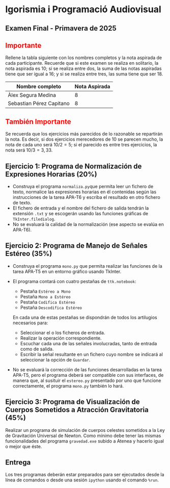 lgorismia i Programació Audiovisual
====================================

Examen Final - Primavera de 2025
--------------------------------

<span style="color:red">Importante</span>
-----------------------------------------

Rellene la tabla siguiente con los nombres completos y la nota aspirada de cada participante. Recuerde que
si este examen se realiza en solitario, la nota aspirada es 10; si se realiza entre dos, la suma de las
notas aspiradas tiene que ser igual a 16; y si se realiza entre tres, las suma tiene que ser 18.

| Nombre completo              | Nota Aspirada |
| ---------------------------- | ------------- |
| Àlex Segura Medina           | 8             |
| Sebastian Pérez Capitano     | 8             |

<span style="color:red">También Importante</span>
-------------------------------------------------

Se recuerda que los ejercicios más parecidos de lo razonable se repartirán la nota. Es decir, si dos ejercicios
merecedores de 10 se parecen mucho, la nota de cada uno será $10/2 = 5$; si
el parecido es entre tres ejercicios, la nota será $10/3=3,33$.

Ejercicio 1: Programa de Normalización de Expresiones Horarias (20%)
----------------------------------------------------------------------

- Construya el programa `normaliza.py`que permita leer un fichero de texto, normalice
  las expresiones horarias en él contenidas según las instrucciones de la tarea APA-T6
  y escriba el resultado en otro fichero de texto.
- El fichero de entrada y el nombre del fichero de salida tendrán la extensión `.txt` y
  se escogerán usando las funciones gráficas de `TkInter.filedialog`.
- No se evaluará la calidad de la normalización (ese aspecto se evalúa en APA-T6).

Ejercicio 2: Programa de Manejo de Señales Estéreo (35%)
--------------------------------------------------------

- Construya el programa `mono.py` que permita realizar las funciones de la tarea
  APA-T5 en un entorno gráfico usando TkInter.
- El programa contará con cuatro pestañas de `ttk.notebook`:

  - Pestaña `Estéreo a Mono`
  - Pestaña `Mono a Estéreo`
  - Pestaña `Codifica Estéreo`
  - Pestaña `Descodifica Estéreo`

  En cada una de estas pestañas se dispondrán de todos los artilugios necesarios para:
  
  - Seleccionar el o los ficheros de entrada.
  - Realizar la operación correspondiente.
  - Escuchar cada una de las señales involucradas, tanto de entrada como de salida.
  - Escribir la señal resultante en un fichero cuyo nombre se indicará al seleccionar la opción de `Guardar`.

- No se evaluará la corrección de las funciones desarrolladas en la tarea APA-T5, pero el programa deberá
  ser compatible con sus interfaces, de manera que, al susituir el
  `estereo.py` presentado por uno que funcione correctamente, el programa `mono.py` también lo hará.

Ejercicio 3: Programa de Visualización de Cuerpos Sometidos a Atracción Gravitatoria (45%)
---------------------------------------------------------------------------------------------

Realizar un programa de simulación de cuerpos celestes sometidos a la Ley de Gravitación Universal
de Newton. Como mínimo debe tener las mismas funcionalidades del programa `gravedad.exe` subido a Atenea
y hacerlo igual o mejor que éste.

Entrega
-------

Los tres programas deberán estar preparados para ser ejecutados desde la línea de comandos o desde
una sesión `ipython` usando el comando `%run`.